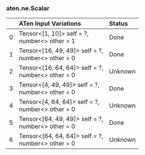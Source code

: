 ### aten.ne.Scalar
|    | ATen Input Variations                                | Status   |
|---:|:-----------------------------------------------------|:---------|
|  0 | Tensor<[1, 10]> self = ?,<br>number<> other = 1      | Done     |
|  1 | Tensor<[16, 49, 49]> self = ?,<br>number<> other = 0 | Done     |
|  2 | Tensor<[16, 64, 64]> self = ?,<br>number<> other = 0 | Unknown  |
|  3 | Tensor<[4, 49, 49]> self = ?,<br>number<> other = 0  | Done     |
|  4 | Tensor<[4, 64, 64]> self = ?,<br>number<> other = 0  | Unknown  |
|  5 | Tensor<[64, 49, 49]> self = ?,<br>number<> other = 0 | Done     |
|  6 | Tensor<[64, 64, 64]> self = ?,<br>number<> other = 0 | Unknown  |

